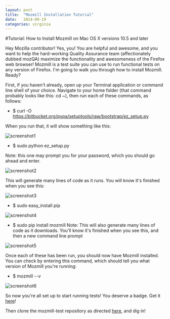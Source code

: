 ```yaml
---
layout: post
title:  "Mozmill Installation Tutorial"
date:   2014-09-19
categories: virginia
---
```


#Tutorial: How to Install Mozmill on Mac OS X versions 10.5 and later

Hey Mozilla contributor! Yes, you! You are helpful and awesome, and you want to help the hard-working Quality Assurance team (affectionately dubbed mozQA) maximize the functionality and awesomeness of the Firefox web browser! Mozmill is a test suite you can use to run functional tests on any version of Firefox. I'm going to walk you through how to install Mozmill. Ready?

First, if you haven't already, open up your Terminal application or command line shell of your choice. Navigate to your home folder (that command probably looks like this: cd ~), then run each of these commands, as follows:

* $ curl -O https://bitbucket.org/pypa/setuptools/raw/bootstrap/ez_setup.py

When you run that, it will show something like this:

![screenshot1](http://ascendproject.org/participants/portland/virginia/images/1curl.png)

* $ sudo python ez_setup.py

Note: this one may prompt you for your password, which you should go ahead and enter.

![screenshot2](http://ascendproject.org/participants/portland/virginia/images/2sudo_python_ez.png)

This will generate many lines of code as it runs. You will know it's finished when you see this:

![screenshot3](http://ascendproject.org/participants/portland/virginia/images/3sudo_python_finished.png)

* $ sudo easy_install pip

![screenshot4](http://ascendproject.org/participants/portland/virginia/images/4sudo_easy_install.png)

* $ sudo pip install mozmill
Note: This will also generate many lines of code as it downloads. You'll know it's finished when you see this, and then a new command line prompt

![screenshot5](http://ascendproject.org/participants/portland/virginia/images/5sudo_pip_install.png)

Once each of these has been run, you should now have Mozmill installed. You can check by entering this command, which should tell you what version of Mozmill you're running:

* $ mozmill --v

![screenshot6](http://ascendproject.org/participants/portland/virginia/images/6_mozmill__v.png)

So now you're all set up to start running tests! You deserve a badge. Get it [here](https://badges.mozilla.org/en-US/badges/claim/eacw3f)!

Then clone the mozmill-test repository as directed [here](https://developer.mozilla.org/en-US/docs/Mozilla/QA/Mozmill_tests#The_Mozmill-Test_repository), and dig in!
